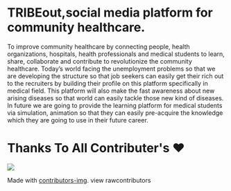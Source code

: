 # TRIBEout,social media platform for community healthcare.
To improve community healthcare by connecting people, health organizations, hospitals, health professionals and medical students to learn, share, collaborate and contribute to revolutionize the community healthcare. Today’s world facing the unemployment problems so that we are developing the structure so that job seekers can easily get their rich out to the recruiters by building their profile on this platform specifically in medical field. This platform will also make the fast awareness about new arising diseases so that world  can easily tackle those new kind of diseases. In future we are going to provide the learning platform for medical students via simulation, animation so that they can easily pre-acquire the knowledge which they are going to use in their future career.
# Thanks To All Contributer's ❤️
<a href = "https://github.com/Tanu-N-Prabhu/Python/graphs/contributors">
  <img src = "https://contrib.rocks/image?repo = datta-magar/TRIBEout-social-media-platform"/>
</a>

Made with [contributors-img](https://contrib.rocks).
view rawcontributors  
